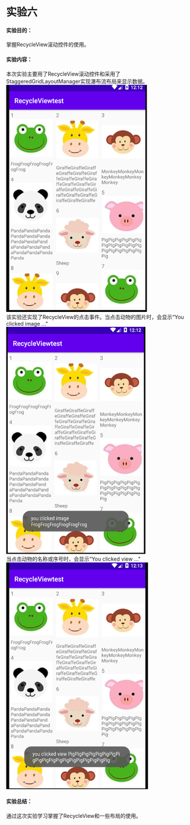 # 实验六 #
#### 实验目的： ####
掌握RecycleView滚动控件的使用。
#### 实验内容： ####
本次实验主要用了RecycleView滚动控件和采用了StaggeredGridLayoutManager实现瀑布流布局来显示数据。  
![](https://github.com/chenpeimin-039/2018118139_Android/blob/master/map_depot/Test4/main.PNG?raw=true)  
该实验还实现了RecycleView的点击事件。当点击动物的图片时，会显示“You clicked image ..."  
![](https://github.com/chenpeimin-039/2018118139_Android/blob/master/map_depot/Test4/image.PNG?raw=true)  
当点击动物的名称或序号时，会显示“You clicked view ..."   
![](https://github.com/chenpeimin-039/2018118139_Android/blob/master/map_depot/Test4/view.PNG?raw=true)  
#### 实验总结： ####
通过这次实验学习掌握了RecycleView和一些布局的使用。
